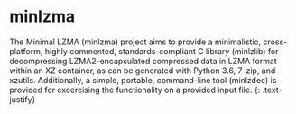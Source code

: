 # minlzma
The Minimal LZMA (minlzma) project aims to provide a minimalistic, cross-platform, highly commented, standards-compliant C library (minlzlib) for decompressing LZMA2-encapsulated compressed data in LZMA format within an XZ container, as can be generated with Python 3.6, 7-zip, and xzutils. Additionally, a simple, portable, command-line tool (minlzdec) is provided for excercising the functionality on a provided input file.
{: .text-justify}
